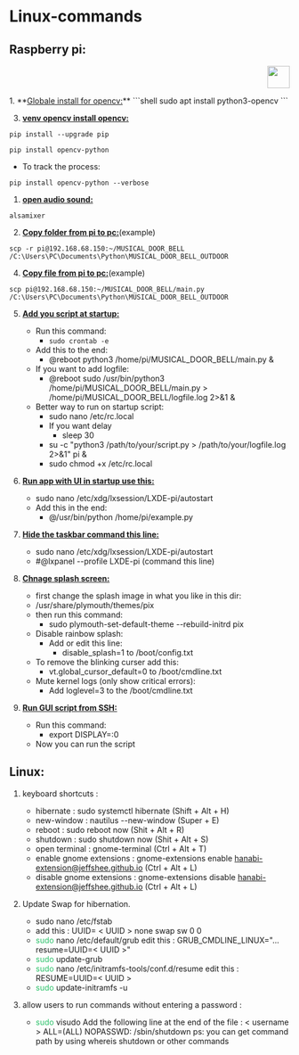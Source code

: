 # Linux-commands

## Raspberry pi:                                
 <p align="right"><img height="40px" src="https://www.vectorlogo.zone/logos/raspberrypi/raspberrypi-icon.svg" alt=""/></p>
1. **<ins>Globale install for opencv:</ins>**
```shell
sudo apt install python3-opencv
```

3. <ins>**venv opencv install opencv:**</ins>
```
pip install --upgrade pip
```
```
pip install opencv-python
```
- To track the process:
```
pip install opencv-python --verbose 
``` 

		
1. **<ins>open audio sound:</ins>**
```
alsamixer
```

2.  **<ins>Copy folder from pi to pc:</ins>**(example)
```
scp -r pi@192.168.68.150:~/MUSICAL_DOOR_BELL /C:\Users\PC\Documents\Python\MUSICAL_DOOR_BELL_OUTDOOR
```

4.  **<ins>Copy file from pi to pc:</ins>**(example)
```
scp pi@192.168.68.150:~/MUSICAL_DOOR_BELL/main.py /C:\Users\PC\Documents\Python\MUSICAL_DOOR_BELL_OUTDOOR
```

5. **<ins>Add you script at startup:</ins>**
	  - Run this command:
	    - `sudo crontab -e`
	  - Add this to the end:
	    - @reboot python3 /home/pi/MUSICAL_DOOR_BELL/main.py &
	  - If you want to add logfile:
	    - @reboot sudo /usr/bin/python3 /home/pi/MUSICAL_DOOR_BELL/main.py > /home/pi/MUSICAL_DOOR_BELL/logfile.log 2>&1 &
	  - Better way to run on startup script:
	    - sudo nano /etc/rc.local
	    - If you want delay
	      - sleep 30
	    - su -c "python3 /path/to/your/script.py > /path/to/your/logfile.log 2>&1" pi &
	    - sudo chmod +x /etc/rc.local

6. **<ins>Run app with UI in startup use this:</ins>**
	  - sudo nano /etc/xdg/lxsession/LXDE-pi/autostart
	  - Add this in the end:
	    - @/usr/bin/python /home/pi/example.py

7. **<ins>Hide the taskbar command this line:</ins>**
	  - sudo nano /etc/xdg/lxsession/LXDE-pi/autostart
	  - #@lxpanel --profile LXDE-pi (command this line)

8. **<ins>Chnage splash screen:</ins>**
	  - first change the splash image in what you like in this dir:
	  - /usr/share/plymouth/themes/pix
	  - then run this command:
	    - sudo plymouth-set-default-theme --rebuild-initrd pix
	  - Disable rainbow splash:
	    - Add or edit this line:
	      - disable_splash=1 to /boot/config.txt
	  - To remove the blinking curser add this:
	    - vt.global_cursor_default=0 to /boot/cmdline.txt
	  - Mute kernel logs (only show critical errors):
	    - Add loglevel=3 to the /boot/cmdline.txt
	    
10. **<ins>Run GUI script from SSH:</ins>**
	  - Run this command:
	    - export DISPLAY=:0
	  - Now you can run the script


## Linux:

 1. keyboard shortcuts  : 
	-  hibernate : sudo systemctl hibernate (Shift + Alt + H)
	-  new-window : nautilus --new-window (Super + E)
	-  reboot : sudo reboot now (Shit + Alt + R)
	-  shutdown : sudo shutdown now (Shit + Alt + S)
	-  open terminal : gnome-terminal (Ctrl + Alt + T)
	-  enable gnome extensions : gnome-extensions enable hanabi-extension@jeffshee.github.io (Ctrl + Alt + L)
	-  disable gnome extensions : gnome-extensions disable hanabi-extension@jeffshee.github.io (Ctrl + Alt + L)
	
2. Update Swap for hibernation.
	- sudo nano /etc/fstab
	- add this : UUID= < UUID >          none            swap    sw              0       0
	-  <font color="#2DC26B">sudo</font> nano /etc/default/grub 
		  edit this : GRUB_CMDLINE_LINUX="... resume=UUID=< UUID >"
	-  <font color="#2DC26B">sudo</font> update-grub
	-  <font color="#2DC26B">sudo</font> nano /etc/initramfs-tools/conf.d/resume
		  edit this : RESUME=UUID=< UUID >
	-  <font color="#2DC26B">sudo</font> update-initramfs -u
4. allow users to run commands without entering a password : 
	-  <font color="#2DC26B">sudo</font> visudo
	  Add the following line at the end of the file : < username > ALL=(ALL) NOPASSWD: /sbin/shutdown 
		  ps: you can get command path by using whereis shutdown or other commands
